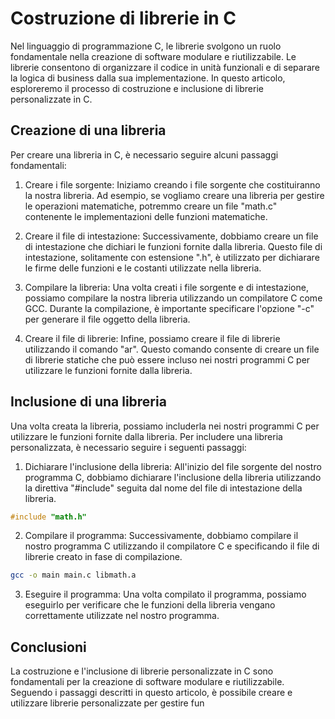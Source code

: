 # Costruzione di librerie in C

Nel linguaggio di programmazione C, le librerie svolgono un ruolo fondamentale nella creazione di software modulare e riutilizzabile. Le librerie consentono di organizzare il codice in unità funzionali e di separare la logica di business dalla sua implementazione. In questo articolo, esploreremo il processo di costruzione e inclusione di librerie personalizzate in C.

## Creazione di una libreria

Per creare una libreria in C, è necessario seguire alcuni passaggi fondamentali:

1. Creare i file sorgente: Iniziamo creando i file sorgente che costituiranno la nostra libreria. Ad esempio, se vogliamo creare una libreria per gestire le operazioni matematiche, potremmo creare un file "math.c" contenente le implementazioni delle funzioni matematiche.

2. Creare il file di intestazione: Successivamente, dobbiamo creare un file di intestazione che dichiari le funzioni fornite dalla libreria. Questo file di intestazione, solitamente con estensione ".h", è utilizzato per dichiarare le firme delle funzioni e le costanti utilizzate nella libreria.

3. Compilare la libreria: Una volta creati i file sorgente e di intestazione, possiamo compilare la nostra libreria utilizzando un compilatore C come GCC. Durante la compilazione, è importante specificare l'opzione "-c" per generare il file oggetto della libreria.

4. Creare il file di librerie: Infine, possiamo creare il file di librerie utilizzando il comando "ar". Questo comando consente di creare un file di librerie statiche che può essere incluso nei nostri programmi C per utilizzare le funzioni fornite dalla libreria.

## Inclusione di una libreria

Una volta creata la libreria, possiamo includerla nei nostri programmi C per utilizzare le funzioni fornite dalla libreria. Per includere una libreria personalizzata, è necessario seguire i seguenti passaggi:

1. Dichiarare l'inclusione della libreria: All'inizio del file sorgente del nostro programma C, dobbiamo dichiarare l'inclusione della libreria utilizzando la direttiva "#include" seguita dal nome del file di intestazione della libreria.

```c
#include "math.h"
```

2. Compilare il programma: Successivamente, dobbiamo compilare il nostro programma C utilizzando il compilatore C e specificando il file di librerie creato in fase di compilazione.

```bash
gcc -o main main.c libmath.a
```

3. Eseguire il programma: Una volta compilato il programma, possiamo eseguirlo per verificare che le funzioni della libreria vengano correttamente utilizzate nel nostro programma.

## Conclusioni

La costruzione e l'inclusione di librerie personalizzate in C sono fondamentali per la creazione di software modulare e riutilizzabile. Seguendo i passaggi descritti in questo articolo, è possibile creare e utilizzare librerie personalizzate per gestire fun